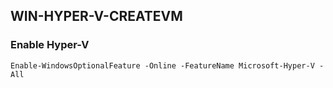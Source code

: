 ## WIN-HYPER-V-CREATEVM

### Enable Hyper-V
`Enable-WindowsOptionalFeature -Online -FeatureName Microsoft-Hyper-V -All`
